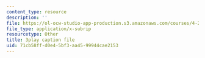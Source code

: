 ```yaml
---
content_type: resource
description: ''
file: https://ol-ocw-studio-app-production.s3.amazonaws.com/courses/4-241j-theory-of-city-form-spring-2013/71cb58ffd0e45bf3aa4599944cae2153_Lac4liQeHEQ.vtt
file_type: application/x-subrip
resourcetype: Other
title: 3play caption file
uid: 71cb58ff-d0e4-5bf3-aa45-99944cae2153
---
```

